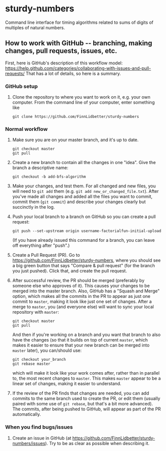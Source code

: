 # sturdy-numbers
Command line interface for timing algorithms related to sums of digits of multiples of natural numbers.

## How to work with GitHub -- branching, making changes, pull requests, issues, etc.

First, here is GitHub's description of this workflow model:
https://help.github.com/categories/collaborating-with-issues-and-pull-requests/
That has a lot of details, so here is a summary.

### GitHub setup

1. Clone the repository to where you want to work on it, e.g. your own
   computer. From the command line of your computer, enter something like
    ```
    git clone https://github.com/FinnLidbetter/sturdy-numbers
    ```

### Normal workflow

1. Make sure you are on your master branch, and it's up to date.
    ```
    git checkout master
    git pull
    ```

2. Create a new branch to contain all the changes in one "idea". Give the
   branch a descriptive name:
    ```
    git checkout -b add-bfs-algorithm
    ```
3. Make your changes, and test them. For all changed and new files, you will
   need to `git add` them (e.g. `git add new_or_changed_file.txt`). After
   you've made all changes and added all the files you want to commit, commit
   them (`git commit`) and describe your changes clearly but succinctly in the
   log.
4. Push your local branch to a branch on GitHub so you can create a pull
   request:
    ```
    git push --set-upstream origin username-factorialfun-initial-upload
    ```
   (If you have already issued this command for a branch, you can leave off
   everything after "push".)
5. Create a Pull Request (PR). Go to https://github.com/FinnLidbetter/sturdy-numbers,
   where you should see a big green button that says "Compare &amp; pull request"
   (for the branch you just pushed). Click that, and create the pull request.
6. After successful review, the PR should be merged (preferably by someone else
   who approves of it).  This causes your changes to be merged into the master
   branch.  Also, GitHub has a "Squash and Merge" option, which makes all the
   commits in the PR to appear as just one commit to `master`, making it look
   like just one set of changes.  After a merge to `master`, you (and everyone
   else) will want to sync your local repository with `master`:
   ```
   git checkout master
   git pull
   ```
   And then if you're working on a branch and you want that branch to also have
   the changes (so that it builds on top of current `master`, which makes it
   easier to ensure that your new branch can be merged into `master` later),
   you can/should use:
   ```
   git checkout your_branch
   git rebase master
   ```
   which will make it look like your work comes after, rather than in parallel
   to, the most recent changes to `master`. This makes `master` appear to be a
   linear set of changes, making it easier to understand.

7. If the review of the PR finds that changes are needed, you can add commits
   to the same branch used to create the PR, or edit them (usually paired with
   some use of `git rebase`, but that's a bit more advanced). The commits,
   after being pushed to GitHub, will appear as part of the PR automatically.

### When you find bugs/issues

1. Create an issue in GitHub (at https://github.com/FinnLidbetter/sturdy-numbers/issues).
   Try to be as clear as possible when describing it.

